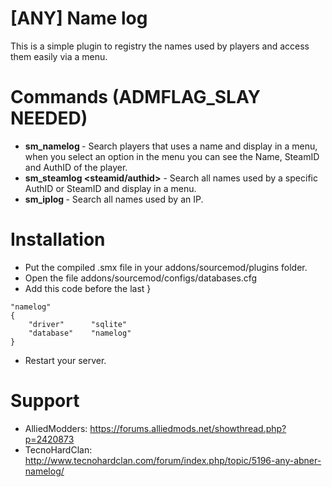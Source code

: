 # [ANY] Name log

This is a simple plugin to registry the names used by players and access them easily via a menu.


# Commands (ADMFLAG_SLAY NEEDED)

- **sm_namelog <name>** - Search players that uses a name and display in a menu, when you select an option in the menu you can see the Name, SteamID and AuthID of the player.
- **sm_steamlog <steamid/authid>** - Search all names used by a specific AuthID or SteamID and display in a menu.
- **sm_iplog <ip>** - Search all names used by an IP.

# Installation

- Put the compiled .smx file in your addons/sourcemod/plugins folder.
- Open the file addons/sourcemod/configs/databases.cfg
- Add this code before the last }

```
"namelog"
{
    "driver"      "sqlite"
    "database"    "namelog"
}
```
- Restart your server. 

# Support 
- AlliedModders: https://forums.alliedmods.net/showthread.php?p=2420873
- TecnoHardClan: http://www.tecnohardclan.com/forum/index.php/topic/5196-any-abner-namelog/
